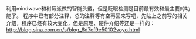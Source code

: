 利用mindwave和树莓派做的智能头戴，但是眨眼检测是目前最有效和最主要的功能了。
程序中已有部分注释，总的注释等有空再回来写吧，先贴上之前写的相关介绍，程序已经有较大变化，但是原理、硬件介绍等还是一样的：http://blog.sina.com.cn/s/blog_6d7cf9e50102voyo.html
